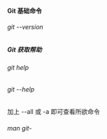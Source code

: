#### Git 基础命令
###### git --version
##### Git 获取帮助
###### git help <verb>
###### git <verb> --help
加上 --all 或 -a 即可查看所欲命令
###### man git-<verb>
